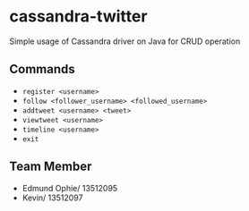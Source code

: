 # cassandra-twitter
Simple usage of Cassandra driver on Java for CRUD operation

## Commands
- `register <username>`
- `follow <follower_username> <followed_username>`
- `addtweet <username> <tweet>`
- `viewtweet <username>`
- `timeline <username>`
- `exit`

## Team Member
- Edmund Ophie/ 13512095
- Kevin/ 13512097
